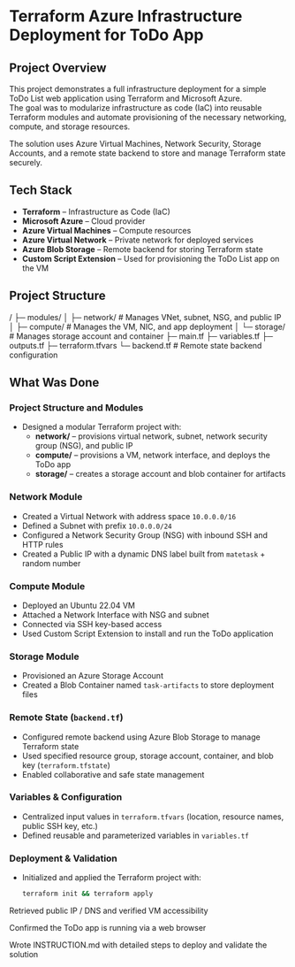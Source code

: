 # Terraform Azure Infrastructure Deployment for ToDo App

## Project Overview

This project demonstrates a full infrastructure deployment for a simple ToDo List web application using Terraform and Microsoft Azure.  
The goal was to modularize infrastructure as code (IaC) into reusable Terraform modules and automate provisioning of the necessary networking, compute, and storage resources.  

The solution uses Azure Virtual Machines, Network Security, Storage Accounts, and a remote state backend to store and manage Terraform state securely.

## Tech Stack

- **Terraform** – Infrastructure as Code (IaC)  
- **Microsoft Azure** – Cloud provider  
- **Azure Virtual Machines** – Compute resources  
- **Azure Virtual Network** – Private network for deployed services  
- **Azure Blob Storage** – Remote backend for storing Terraform state  
- **Custom Script Extension** – Used for provisioning the ToDo List app on the VM  

## Project Structure
/
├─ modules/
│ ├─ network/ # Manages VNet, subnet, NSG, and public IP
│ ├─ compute/ # Manages the VM, NIC, and app deployment
│ └─ storage/ # Manages storage account and container
├─ main.tf
├─ variables.tf
├─ outputs.tf
├─ terraform.tfvars
└─ backend.tf # Remote state backend configuration


## What Was Done

### Project Structure and Modules

- Designed a modular Terraform project with:  
  - **network/** – provisions virtual network, subnet, network security group (NSG), and public IP  
  - **compute/** – provisions a VM, network interface, and deploys the ToDo app  
  - **storage/** – creates a storage account and blob container for artifacts  

### Network Module

- Created a Virtual Network with address space `10.0.0.0/16`  
- Defined a Subnet with prefix `10.0.0.0/24`  
- Configured a Network Security Group (NSG) with inbound SSH and HTTP rules  
- Created a Public IP with a dynamic DNS label built from `matetask` + random number  

### Compute Module

- Deployed an Ubuntu 22.04 VM  
- Attached a Network Interface with NSG and subnet  
- Connected via SSH key-based access  
- Used Custom Script Extension to install and run the ToDo application  

### Storage Module

- Provisioned an Azure Storage Account  
- Created a Blob Container named `task-artifacts` to store deployment files  

### Remote State (`backend.tf`)

- Configured remote backend using Azure Blob Storage to manage Terraform state  
- Used specified resource group, storage account, container, and blob key (`terraform.tfstate`)  
- Enabled collaborative and safe state management  

### Variables & Configuration

- Centralized input values in `terraform.tfvars` (location, resource names, public SSH key, etc.)  
- Defined reusable and parameterized variables in `variables.tf`  

### Deployment & Validation

- Initialized and applied the Terraform project with:  
  ```bash
  terraform init && terraform apply
Retrieved public IP / DNS and verified VM accessibility

Confirmed the ToDo app is running via a web browser

Wrote INSTRUCTION.md with detailed steps to deploy and validate the solution
